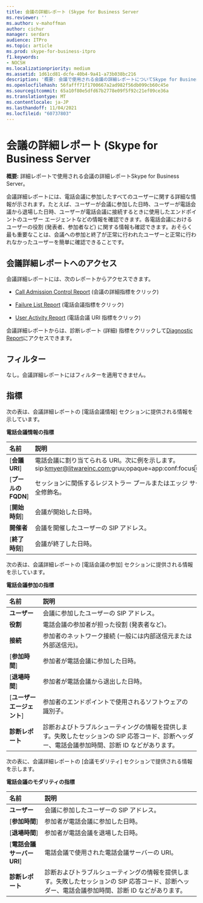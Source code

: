 ```yaml
---
title: 会議の詳細レポート (Skype for Business Server
ms.reviewer: ''
ms.author: v-mahoffman
author: cichur
manager: serdars
audience: ITPro
ms.topic: article
ms.prod: skype-for-business-itpro
f1.keywords:
- NOCSH
ms.localizationpriority: medium
ms.assetid: 1d61cd81-dcfe-40b4-9a41-a73b038bc216
description: '概要: 会議で使用される会議の詳細レポートについてSkype for Business Server。'
ms.openlocfilehash: 56fafff71f1700667a2ad982f56db099cb60c45e
ms.sourcegitcommit: 65a10f80e5dfd67b2778e09f5f92c21ef09ce36a
ms.translationtype: MT
ms.contentlocale: ja-JP
ms.lasthandoff: 11/04/2021
ms.locfileid: "60737803"
---
```

# <a name="conference-detail-report-in-skype-for-business-server"></a>会議の詳細レポート (Skype for Business Server

**概要:** 詳細レポートで使用される会議の詳細レポートSkype for Business Server。

会議詳細レポートには、電話会議に参加したすべてのユーザーに関する詳細な情報が示されます。たとえば、ユーザーが会議に参加した日時、ユーザーが電話会議から退場した日時、ユーザーが電話会議に接続するときに使用したエンドポイントのユーザー エージェントなどの情報を確認できます。各電話会議におけるユーザーの役割 (発表者、参加者など) に関する情報も確認できます。おそらく最も重要なことは、会議への参加と終了が正常に行われたユーザーと正常に行われなかったユーザーを簡単に確認できることです。

## <a name="accessing-the-conference-detail-report"></a>会議詳細レポートへのアクセス

会議詳細レポートには、次のレポートからアクセスできます。

- [Call Admission Control Report](call-admission-control-report.md) (会議の詳細指標をクリック)

- [Failure List Report](failure-list-report.md) (電話会議指標をクリック)

- [User Activity Report](call-diagnostic-reports-per-user.md) (電話会議 URI 指標をクリック)

会議詳細レポートからは、診断レポート (詳細) 指標をクリックして[Diagnostic Report](diagnostic-report.md)にアクセスできます。

## <a name="filters"></a>フィルター

なし。会議詳細レポートにはフィルターを適用できません。

## <a name="metrics"></a>指標

次の表は、会議詳細レポートの [電話会議情報] セクションに提供される情報を示しています。

**電話会議情報の指標**


| **名前**                 | **説明**                                                                                                            |
|:-------------------------|:---------------------------------------------------------------------------------------------------------------------------|
| [**会議 URI**] <br/> | 電話会議に割り当てられる URI。次に例を示します。  <br/> sip:kmyer@litwareinc.com;gruu;opaque=app:conf:focus:id:drg2y8v4  <br/> |
| [**プールの FQDN**] <br/>      | セッションに関係するレジストラー プールまたはエッジ サーバーの完全修飾名。  <br/>                             |
| [**開始時刻**] <br/>     | 会議が開始した日時。  <br/>                                                                          |
| **開催者** <br/>      | 会議を開催したユーザーの SIP アドレス。  <br/>                                                               |
| [**終了時刻**] <br/>       | 会議が終了した日時。  <br/>                                                                            |

次の表は、会議詳細レポートの [電話会議の参加] セクションに提供される情報を示しています。

**電話会議参加の指標**

|**名前**|**説明**|
|:-----|:-----|
|**ユーザー** <br/> |会議に参加したユーザーの SIP アドレス。  <br/> |
|**役割** <br/> |電話会議の参加者が担った役割 (発表者など)。  <br/> |
|**接続** <br/> |参加者のネットワーク接続 (一般には内部送信元または外部送信元)。  <br/> |
|[**参加時間**] <br/> |参加者が電話会議に参加した日時。  <br/> |
|[**退場時間**] <br/> |参加者が電話会議から退出した日時。  <br/> |
|[**ユーザー エージェント**] <br/> |参加者のエンドポイントで使用されるソフトウェアの識別子。  <br/> |
|**診断レポート** <br/> |診断およびトラブルシューティングの情報を提供します。失敗したセッションの SIP 応答コード、診断ヘッダー、電話会議参加時間、診断 ID などがあります。  <br/> |

次の表に、会議詳細レポートの [会議モダリティ] セクションで提供される情報を示します。

**電話会議のモダリティの指標**

|**名前**|**説明**|
|:-----|:-----|
|**ユーザー** <br/> |会議に参加したユーザーの SIP アドレス。  <br/> |
|[**参加時間**] <br/> |参加者が電話会議に参加した日時。  <br/> |
|[**退場時間**] <br/> |参加者が電話会議を退場した日時。  <br/> |
|[**電話会議サーバー URI**] <br/> |電話会議で使用された電話会議サーバーの URI。  <br/> |
|**診断レポート** <br/> |診断およびトラブルシューティングの情報を提供します。失敗したセッションの SIP 応答コード、診断ヘッダー、電話会議参加時間、診断 ID などがあります。  <br/> |


